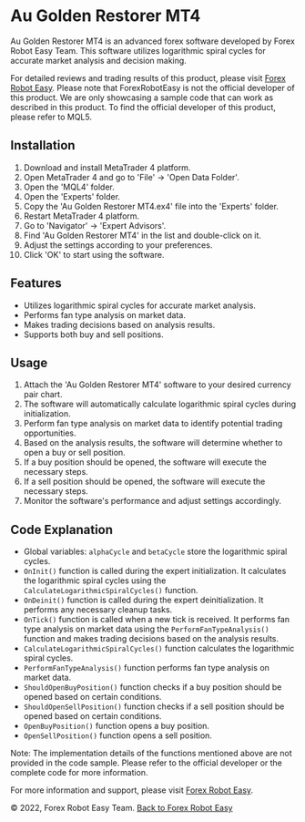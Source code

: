 # Au Golden Restorer MT4

Au Golden Restorer MT4 is an advanced forex software developed by Forex Robot Easy Team. This software utilizes logarithmic spiral cycles for accurate market analysis and decision making. 

For detailed reviews and trading results of this product, please visit [Forex Robot Easy](https://forexroboteasy.com/forex-robot-review/review-au-golden-restorer-mt4-advanced-forex-software-with-logarithmic-spiral-cycles/). Please note that ForexRobotEasy is not the official developer of this product. We are only showcasing a sample code that can work as described in this product. To find the official developer of this product, please refer to MQL5.

## Installation

1. Download and install MetaTrader 4 platform.
2. Open MetaTrader 4 and go to 'File' -> 'Open Data Folder'.
3. Open the 'MQL4' folder.
4. Open the 'Experts' folder.
5. Copy the 'Au Golden Restorer MT4.ex4' file into the 'Experts' folder.
6. Restart MetaTrader 4 platform.
7. Go to 'Navigator' -> 'Expert Advisors'.
8. Find 'Au Golden Restorer MT4' in the list and double-click on it.
9. Adjust the settings according to your preferences.
10. Click 'OK' to start using the software.

## Features

- Utilizes logarithmic spiral cycles for accurate market analysis.
- Performs fan type analysis on market data.
- Makes trading decisions based on analysis results.
- Supports both buy and sell positions.

## Usage

1. Attach the 'Au Golden Restorer MT4' software to your desired currency pair chart.
2. The software will automatically calculate logarithmic spiral cycles during initialization.
3. Perform fan type analysis on market data to identify potential trading opportunities.
4. Based on the analysis results, the software will determine whether to open a buy or sell position.
5. If a buy position should be opened, the software will execute the necessary steps.
6. If a sell position should be opened, the software will execute the necessary steps.
7. Monitor the software's performance and adjust settings accordingly.

## Code Explanation

- Global variables: `alphaCycle` and `betaCycle` store the logarithmic spiral cycles.
- `OnInit()` function is called during the expert initialization. It calculates the logarithmic spiral cycles using the `CalculateLogarithmicSpiralCycles()` function.
- `OnDeinit()` function is called during the expert deinitialization. It performs any necessary cleanup tasks.
- `OnTick()` function is called when a new tick is received. It performs fan type analysis on market data using the `PerformFanTypeAnalysis()` function and makes trading decisions based on the analysis results.
- `CalculateLogarithmicSpiralCycles()` function calculates the logarithmic spiral cycles.
- `PerformFanTypeAnalysis()` function performs fan type analysis on market data.
- `ShouldOpenBuyPosition()` function checks if a buy position should be opened based on certain conditions.
- `ShouldOpenSellPosition()` function checks if a sell position should be opened based on certain conditions.
- `OpenBuyPosition()` function opens a buy position.
- `OpenSellPosition()` function opens a sell position.

Note: The implementation details of the functions mentioned above are not provided in the code sample. Please refer to the official developer or the complete code for more information.

For more information and support, please visit [Forex Robot Easy](https://forexroboteasy.com/).

© 2022, Forex Robot Easy Team. [Back to Forex Robot Easy](https://forexroboteasy.com)
